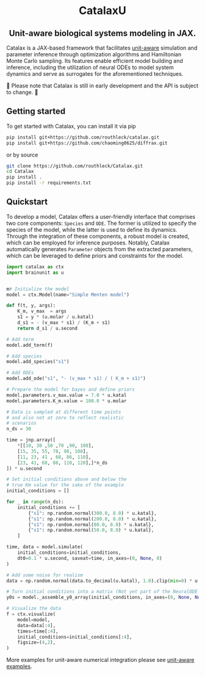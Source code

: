 <h1 align='center'>CatalaxU</h1>
<h2 align='center'>Unit-aware biological systems modeling in JAX.</h2>

Catalax is a JAX-based framework that facilitates [unit-aware](https://github.com/chaobrain/brainunit) simulation and parameter inference through optimization algorithms and Hamiltonian Monte Carlo sampling. Its features enable efficient model building and inference, including the utilization of neural ODEs to model system dynamics and serve as surrogates for the aforementioned techniques.

🚧 Please note that Catalax is still in early development and the API is subject to change. 🚧

## Getting started

To get started with Catalax, you can install it via pip

```bash
pip install git+https://github.com/routhleck/catalax.git
pip install git+https://github.com/chaoming0625/diffrax.git
```
or by source

```bash
git clone https://github.com/routhleck/Catalax.git
cd Catalax
pip install .
pip install -r requirements.txt
```

## Quickstart

To develop a model, Catalax offers a user-friendly interface that comprises two core components: `Species` and `ODE`. The former is utilized to specify the species of the model, while the latter is used to define its dynamics. Through the integration of these components, a robust model is created, which can be employed for inference purposes. Notably, Catalax automatically generates `Parameter` objects from the extracted parameters, which can be leveraged to define priors and constraints for the model.

```python
import catalax as ctx
import brainunit as u


m# Initialize the model
model = ctx.Model(name="Simple Menten model")

def f(t, y, args):
    K_m, v_max  = args
    s1 = y * (u.molar / u.katal)
    d_s1 = - (v_max * s1) / (K_m + s1)
    return d_s1 / u.second

# Add term
model.add_term(f)

# Add species
model.add_species("s1")

# Add ODEs
model.add_ode("s1", "- (v_max * s1) / ( K_m + s1)")

# Prepare the model for bayes and define priors 
model.parameters.v_max.value = 7.0 * u.katal
model.parameters.K_m.value = 100.0 * u.molar

# Data is sampled at different time points
# and also not at zero to reflect realistic
# scenarios
n_ds = 30

time = jnp.array([
    *[[10, 30 ,50 ,70 ,90, 100],
    [15, 35, 55, 78, 98, 108],
    [11, 23, 41 , 68, 86, 110],
    [23, 41, 68, 86, 110, 120],]*n_ds
]) * u.second

# Set initial conditions above and below the 
# true Km value for the sake of the example
initial_conditions = []

for _ in range(n_ds):
    initial_conditions += [
        {"s1": np.random.normal(300.0, 8.0) * u.katal},
        {"s1": np.random.normal(200.0, 8.0) * u.katal},
        {"s1": np.random.normal(80.0, 8.0) * u.katal},
        {"s1": np.random.normal(50.0, 8.0) * u.katal},
    ]

time, data = model.simulate(
    initial_conditions=initial_conditions,
    dt0=0.1 * u.second, saveat=time, in_axes=(0, None, 0)
)

# Add some noise for realism
data = np.random.normal(data.to_decimal(u.katal), 1.0).clip(min=0) * u.katal

# Turn initial conditions into a matrix (Not yet part of the NeuralODE workflow)
y0s = model._assemble_y0_array(initial_conditions, in_axes=(0, None, None))

# Visualize the data
f = ctx.visualize(
    model=model,
    data=data[:4],
    times=time[:4],
    initial_conditions=initial_conditions[:4],
    figsize=(4,2),
)
```

More examples for unit-aware numerical integration please see [unit-aware examples](https://github.com/routhleck/catalax/blob/master/examples-with-units).

